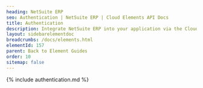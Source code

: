 ```yaml
---
heading: NetSuite ERP
seo: Authentication | NetSuite ERP | Cloud Elements API Docs
title: Authentication
description: Integrate NetSuite ERP into your application via the Cloud Elements APIs.
layout: sidebarelementdoc
breadcrumbs: /docs/elements.html
elementId: 157
parent: Back to Element Guides
order: 10
sitemap: false
---
```


{% include authentication.md %}
